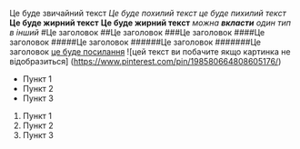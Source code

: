 Це буде звичайний текст
*Це буде похилий текст*
_це буде пихилий текст_
**Це буде жирний текст**
__Це буде жирний текст__
_можна **вкласти** один тип в інший_
#Це заголовок
##Це заголовок
###Це заголовок
####Це заголовок
#####Це заголовок
######Це заголовок
#######Це заголовок
[це буде посилання](https://www.youtube.com/)
![цей текст ви побачите якщо картинка не відобразиться]
(https://www.pinterest.com/pin/198580664808605176/)
* Пункт 1
* Пункт 2
* Пункт 3
1. Пункт 1
1. Пункт 2
1. Пункт 3
